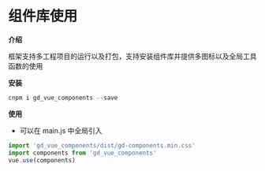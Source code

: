# 组件库使用

**介绍**

框架支持多工程项目的运行以及打包，支持安装组件库并提供多图标以及全局工具函数的使用

**安装**

```js
cnpm i gd_vue_components --save
```

**使用**

- 可以在 main.js 中全局引入

```js
import 'gd_vue_components/dist/gd-components.min.css'
import components from 'gd_vue_components'
vue.use(components)
```
